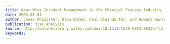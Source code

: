 ```yaml
---
title: Near-Miss Incident Management in the Chemical Process Industry
date: 2003-01-01
author: James Phimister, Ulku Oktem, Paul Kleindorfer, and Howard Kunreuther
publication: Risk Analysis
source: http://onlinelibrary.wiley.com/doi/10.1111/1539-6924.00326/full
keywords:
---
```





